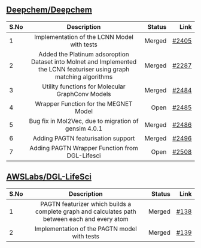 ## [Deepchem/Deepchem](https://github.com/deepchem/deepchem)

| S.No| Description   | Status | Link |
| ----|:-------------:| ------:| ---:|
| 1   | Implementation of the LCNN Model with tests | Merged | [#2405](https://github.com/deepchem/deepchem/pull/2405)|
| 2   | Added the Platinum adsoroption Dataset into Molnet and Implemented the LCNN featuriser using graph matching algorithms     | Merged | [#2287](https://github.com/deepchem/deepchem/pull/2287)|
| 3   | Utility functions for Molecular GraphConv Models | Merged | [#2484](https://github.com/deepchem/deepchem/pull/2484)|
| 4   | Wrapper Function for the MEGNET Model | Open | [#2485](https://github.com/deepchem/deepchem/pull/2485)|
| 5   | Bug fix in Mol2Vec, due to migration of gensim 4.0.1 | Merged | [#2486](https://github.com/deepchem/deepchem/pull/2486)|
| 6   | Adding PAGTN featurisation support | Merged | [#2496](https://github.com/deepchem/deepchem/pull/2496)|
| 7   | Adding PAGTN Wrapper Function from DGL-Lifesci| Open | [#2508](https://github.com/deepchem/deepchem/pull/2508)|




## [AWSLabs/DGL-LifeSci](https://github.com/awslabs/dgl-lifesci)

| S.No| Description   | Status | Link |
| ----|:-------------:| ------:| ---:|
| 1   | PAGTN featurizer which builds a complete graph and calculates path between each and every atom | Merged | [#138](https://github.com/awslabs/dgl-lifesci/pull/138)|
| 2   | Implementation of the PAGTN model with tests   | Merged | [#139](https://github.com/awslabs/dgl-lifesci/pull/139)|

